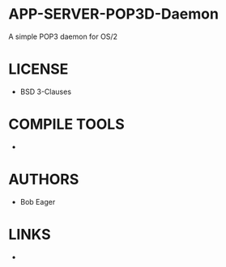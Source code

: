 # APP-SERVER-POP3D-Daemon
A simple POP3 daemon for OS/2

LICENSE
===============
* BSD 3-Clauses

COMPILE TOOLS
===============
* 
 
AUTHORS
===============
* Bob Eager

LINKS
===============
* 
